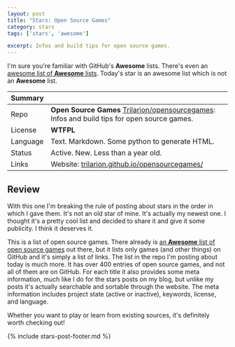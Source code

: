 ```yaml
---
layout: post
title: "Stars: Open Source Games"
category: stars
tags: ['stars', 'awesome']

excerpt: Infos and build tips for open source games.
---
```


I'm sure you're familiar with GitHub's **Awesome** lists. There's even an [awesome list of **Awesome** lists](https://github.com/sindresorhus/awesome). Today's star is an awesome list which is not an **Awesome** list.

| Summary | |
|---|---|
| Repo     | **Open Source Games** [Trilarion/opensourcegames](https://github.com/Trilarion/opensourcegames): Infos and build tips for open source games. |
| License  | **WTFPL** |
| Language | Text. Markdown. Some python to generate HTML. |
| Status   | Active. New. Less than a year old. |
| Links    | Website: [trilarion.github.io/opensourcegames/](https://trilarion.github.io/opensourcegames/) |

## Review

With this one I'm breaking the rule of posting about stars in the order in which I gave them. It's not an old star of mine. It's actually my newest one. I thought it's a pretty cool list and decided to share it and give it some publicity. I think it deserves it.

This is a list of open source games. There already is [an **Awesome** list of open source games](https://github.com/leereilly/games) out there, but it lists only games (and other things) on GitHub and it's simply a list of links. The list in the repo I'm posting about today is much more. It has over 400 entries of open source games, and not all of them are on GitHub. For each title it also provides some meta information, much like I do for the stars posts on my blog, but unlike my posts it's actually searchable and sortable through the website. The meta information includes project state (active or inactive), keywords, license, and language.

Whether you want to play or learn from existing sources, it's definitely worth checking out!

{% include stars-post-footer.md %}
